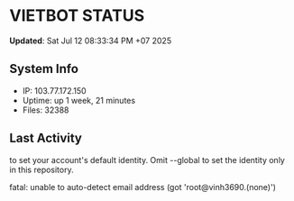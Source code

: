 # VIETBOT STATUS
**Updated**: Sat Jul 12 08:33:34 PM +07 2025

## System Info
- IP: 103.77.172.150
- Uptime: up 1 week, 21 minutes
- Files: 32388

## Last Activity

to set your account's default identity.
Omit --global to set the identity only in this repository.

fatal: unable to auto-detect email address (got 'root@vinh3690.(none)')

